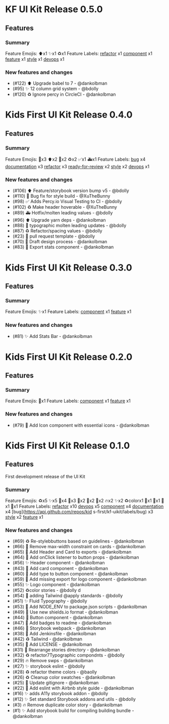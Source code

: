 # KF UI Kit Release 0.5.0

## Features

### Summary

Feature Emojis: ⬆️x1 ✨x1 ♻️x1
Feature Labels: [refactor](https://api.github.com/repos/kids-first/kf-uikit/labels/refactor) x1 [component](https://api.github.com/repos/kids-first/kf-uikit/labels/component) x1 [feature](https://api.github.com/repos/kids-first/kf-uikit/labels/feature) x1 [style](https://api.github.com/repos/kids-first/kf-uikit/labels/style) x1 [devops](https://api.github.com/repos/kids-first/kf-uikit/labels/devops) x1

### New features and changes

- (#122) ⬆️ Upgrade babel to 7 - @dankolbman
- (#95) ✨ 12 column grid system - @bdolly
- (#120) ♻️ Ignore percy in CircleCI - @dankolbman

# Kids First UI Kit Release 0.4.0

## Features

### Summary

Feature Emojis: 📝x3 ⬆️x2 🐛x2 ♻️x2 ✅x1 🚑x1
Feature Labels: [bug](https://api.github.com/repos/kids-first/kf-uikit/labels/bug) x4 [documentation](https://api.github.com/repos/kids-first/kf-uikit/labels/documentation) x3 [refactor](https://api.github.com/repos/kids-first/kf-uikit/labels/refactor) x3 [ready-for-review](https://api.github.com/repos/kids-first/kf-uikit/labels/ready-for-review) x2 [style](https://api.github.com/repos/kids-first/kf-uikit/labels/style) x2 [devops](https://api.github.com/repos/kids-first/kf-uikit/labels/devops) x1

### New features and changes

- (#106) ⬆️ Feature/storybook version bump v5 - @bdolly
- (#110) 🐛 Bug fix for style build - @XuTheBunny
- (#98) ✅ Adds Percy.io Visual Testing to CI - @bdolly
- (#102) ♻️ Make header hoverable - @XuTheBunny
- (#89) 🚑 Hotfix/molten leading values - @bdolly
- (#96) ⬆️ Upgrade yarn deps - @dankolbman
- (#88) 📝 typographic molten leading updates - @bdolly
- (#87) ♻️ Refactor/spacing values - @bdolly
- (#23) 📝 pull request template - @bdolly
- (#70) 📝 Draft design process - @dankolbman
- (#83) 🐛 Export stats component - @dankolbman

# Kids First UI Kit Release 0.3.0

## Features

### Summary

Feature Emojis: ✨x1
Feature Labels: [component](https://api.github.com/repos/kids-first/kf-uikit/labels/component) x1 [feature](https://api.github.com/repos/kids-first/kf-uikit/labels/feature) x1

### New features and changes

- (#81) ✨ Add Stats Bar - @dankolbman

# Kids First UI Kit Release 0.2.0

## Features

### Summary

Feature Emojis: 🎨x1
Feature Labels: [component](https://api.github.com/repos/kids-first/kf-uikit/labels/component) x1 [feature](https://api.github.com/repos/kids-first/kf-uikit/labels/feature) x1

### New features and changes

- (#79) 🎨 Add Icon component with essential icons - @dankolbman

# Kids First UI Kit Release 0.1.0

## Features

First development release of the UI Kit

### Summary

Feature Emojis: ♻️x5 ✨x5 🔧x4 🐛x3 🎨x2 📝x2 👷x2 🔥x2 :sparkles:x2 ♻️colorx1 📄x1 🚚x1 🙈x1 🚨x1
Feature Labels: [refactor](https://api.github.com/repos/kids-first/kf-uikit/labels/refactor) x10 [devops](https://api.github.com/repos/kids-first/kf-uikit/labels/devops) x5 [component](https://api.github.com/repos/kids-first/kf-uikit/labels/component) x4 [documentation](https://api.github.com/repos/kids-first/kf-uikit/labels/documentation) x4 [bug](https://api.github.com/repos/kid
s-first/kf-uikit/labels/bug) x3 [style](https://api.github.com/repos/kids-first/kf-uikit/labels/style) x2 [feature](https://api.github.com/repos/kids-first/kf-uikit/labels/feature) x1

### New features and changes

- (#69) ♻️ Re-stylebbuttons based on guidelines - @dankolbman
- (#66) 🔧 Remove max-width constraint on cards - @dankolbman
- (#65) 🐛 Add Header and Card to exports - @dankolbman
- (#64) 🔧 Add onClick listener to button props - @dankolbman
- (#56) ✨ Header component - @dankolbman
- (#43) 🎨 Add card component - @dankolbman
- (#60) 🔧 Add type to button component - @dankolbman
- (#59) 🐛 Add missing export for logo component - @dankolbman
- (#55) ✨ Logo component - @dankolbman
- (#52) ♻️color stories - @bdolly d
- (#54) 📝 adding Tailwind @apply standards - @bdolly
- (#51) ✨ Fluid Typography - @bdolly
- (#53) 🔧 Add NODE_ENV to package.json scripts - @dankolbman
- (#49) 🐛 Use new shields.io format - @dankolbman
- (#44) 🎨 Button component - @dankolbman
- (#47) 📝 Add badges to readme - @dankolbman
- (#46) 👷 Storybook webpack - @dankolbman
- (#38) 👷 Add Jenkinsfile - @dankolbman
- (#42) ♻️ Tailwind - @dankolbman
- (#35) 📄 Add LICENSE - @dankolbman
- (#31) 🚚 Rearrange stories directory - @dankolbman
- (#32) ♻️ refactor7Typographic compondnts - @bdolly
- (#29) 🔥 Remove swps - @dankolbman
- (#27) ✨ storybook eslint - @bdolly
- (#28) ♻️ refactor theme colors - @baolly
- (#26) ♻️ Cleanup color swatches - @dankolbman
- (#25) 🙈 Update gitignore - @dankolbman
- (#22) 🚨 Add eslint with Airbnb style guide - @dankolbman
- (#16) :sparkles: adds A11y storybook addon - @bdolly
- (#12) :sparkles: Set standard Storybook addons and utils - @bdolly
- (#3) 🔥 Remove duplicate color story - @dankolbman
- (#1) ✨ Add storybook build for compiling building bundle - @dankolbman
